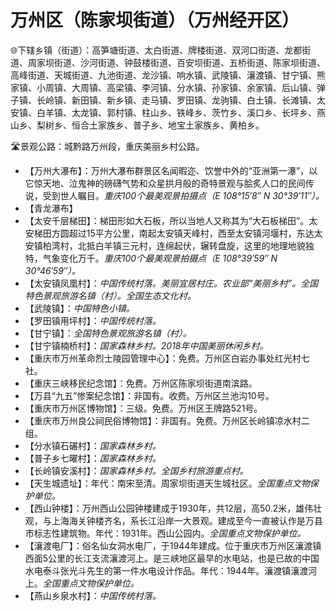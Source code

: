 # 万州区（陈家坝街道）（万州经开区）
🌐下辖乡镇（街道）：高笋塘街道、太白街道、牌楼街道、双河口街道、龙都街道、周家坝街道、沙河街道、钟鼓楼街道、百安坝街道、五桥街道、陈家坝街道、高峰街道、天城街道、九池街道、龙沙镇、响水镇、武陵镇、瀼渡镇、甘宁镇、熊家镇、小周镇、大周镇、高梁镇、李河镇、分水镇、孙家镇、余家镇、后山镇、弹子镇、长岭镇、新田镇、新乡镇、走马镇、罗田镇、龙驹镇、白土镇、长滩镇、太安镇、白羊镇、太龙镇、郭村镇、柱山乡、铁峰乡、茨竹乡、溪口乡、长坪乡、燕山乡、梨树乡、恒合土家族乡、普子乡、地宝土家族乡、黄柏乡。  
  
🛣️景观公路：城黔路万州段，重庆美丽乡村公路。
  
* 【万州大瀑布】：万州大瀑布群景区名闻暇迩、饮誉中外的“亚洲第一瀑”，以它惊天地、泣鬼神的磅礴气势和众星拱月般的奇特景观与脍炙人口的民间传说，受到世人瞩目。*重庆100个最美观景拍摄点（E 108°15′8″ N 30°39′11″）。*
* 【青龙瀑布】
* 【太安千层梯田】：梯田形如大石板，所以当地人又称其为“大石板梯田”。太安梯田方圆超过15平方公里，南起太安镇天峰村，西至太安镇河堰村，东达太安镇柏湾村，北抵白羊镇三元村，连绵起伏，辗转盘旋，这里的地理地貌独特，气象变化万千。*重庆100个最美观景拍摄点（E 108°39′59″ N 30°46′59″）。*
* 【太安镇凤凰村】：*中国传统村落。美丽宜居村庄。农业部“美丽乡村”。全国特色景观旅游名镇（村）。全国生态文化村。*
* 【武陵镇】：*中国特色小镇。*
* 【罗田镇用坪村】：*中国传统村落。*
* 【甘宁镇】：*全国特色景观旅游名镇（村）。*
* 【甘宁镇楠桥村】：*国家森林乡村。2018年中国美丽休闲乡村。*
* 【重庆市万州革命烈士陵园管理中心】：免费。万州区白岩办事处红光村七社。
* 【重庆三峡移民纪念馆】：免费。万州区陈家坝街道南滨路。
* 【万县“九五”惨案纪念馆】：非国有。收费。万州区兰池沟10号。
* 【重庆市万州区博物馆】：三级。免费。万州区王牌路521号。
* 【重庆市万州良公祠民俗博物馆】：非国有。免费。万州区长岭镇凉水村二组。
* 【分水镇石碾村】：*国家森林乡村。*
* 【普子乡七曜村】：*国家森林乡村。*
* 【长岭镇安溪村】：*国家森林乡村。全国乡村旅游重点村。*
* 【天生城遗址】：年代：南宋至清。周家坝街道天生城社区。*全国重点文物保护单位。*
* 【西山钟楼】：万州西山公园钟楼建成于1930年，共12层，高50.2米，雄伟壮观，与上海海关钟楼齐名，系长江沿岸一大景观。建成至今一直被认作是万县市标志性建筑物。年代：1931年。西山公园内。*全国重点文物保护单位。*
* 【瀼渡电厂】：俗名仙女洞水电厂，于1944年建成。位于重庆市万州区瀼渡镇西面5公里的长江支流瀼渡河上。是三峡地区最早的水电站，也是已故的中国水电泰斗张光斗先生的第一件水电设计作品。年代：1944年。瀼渡镇瀼渡河上。*全国重点文物保护单位。*  
* 【燕山乡泉水村】：*中国传统村落。*